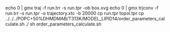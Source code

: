echo 0 | gmx traj -f run.trr -s run.tpr -ob box.xvg
echo 0 | gmx trjconv -f run.trr -s run.tpr -o trajectory.xtc -b 20000
cp run.tpr topol.tpr
cp ../../../POPC+50%DHMDMAB/T313K/MODEL_LIPID14/order_parameters_calculate.sh ./
sh order_parameters_calculate.sh
